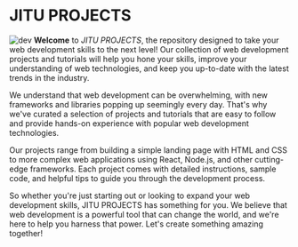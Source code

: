 # JITU PROJECTS

![dev](https://www.careerguide.com/career/wp-content/uploads/2021/06/giphy-3-1.gif)
**Welcome** to *JITU PROJECTS*, the repository designed to take your web development skills to the next level! Our collection of web development projects and tutorials will help you hone your skills, improve your understanding of web technologies, and keep you up-to-date with the latest trends in the industry.

We understand that web development can be overwhelming, with new frameworks and libraries popping up seemingly every day. That's why we've curated a selection of projects and tutorials that are easy to follow and provide hands-on experience with popular web development technologies.

Our projects range from building a simple landing page with HTML and CSS to more complex web applications using React, Node.js, and other cutting-edge frameworks. Each project comes with detailed instructions, sample code, and helpful tips to guide you through the development process.

So whether you're just starting out or looking to expand your web development skills, JITU PROJECTS has something for you. We believe that web development is a powerful tool that can change the world, and we're here to help you harness that power. Let's create something amazing together!
